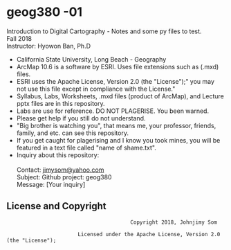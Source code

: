 # geog380 -01
Introduction to Digital Cartography - Notes and some py files to test.<br/>
Fall 2018 <br/>
Instructor: Hyowon Ban, Ph.D<br/>

- California State University, Long Beach - Geography
- ArcMap 10.6 is a software by ESRI. Uses file extensions such as (.mxd) files.
- ESRI uses the Apache License, Version 2.0 (the "License");" you may not use this file except in compliance with the License." 
- Syllabus, Labs, Worksheets, .mxd files (product of ArcMap), and Lecture pptx files are in this repository.
- Labs are use for reference. DO NOT PLAGERISE. You been warned.
- Please get help if you still do not understand.
- "Big brother is watching you", that means me, your professor, friends, family, and etc. can see this repository.
- If you get caught for plagerising and I know you took mines, you will be featured in a text file called "name of shame.txt".
- Inquiry about this repository:<br/><br/>
                                       Contact: jimysom@yahoo.com <br/>
                                       Subject: Github project: geog380 <br/>
                                       Message: [Your inquiry]<br/>

## License and Copyright
                        
                                            Copyright 2018, Johnjimy Som 
            
                           Licensed under the Apache License, Version 2.0 (the "License");
 
